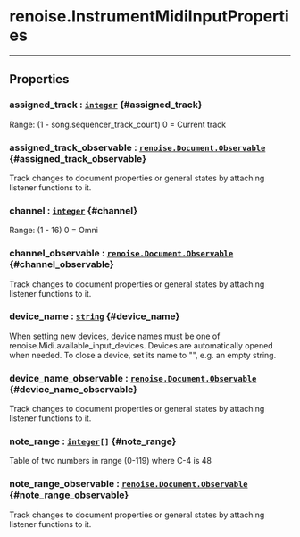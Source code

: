 # renoise.InstrumentMidiInputProperties  

---  
## Properties
### assigned_track : [`integer`](../../API/builtins/integer.md) {#assigned_track}
Range: (1 - song.sequencer_track_count) 0 = Current track

### assigned_track_observable : [`renoise.Document.Observable`](../../API/renoise/renoise.Document.Observable.md) {#assigned_track_observable}
Track changes to document properties or general states by attaching listener
functions to it.

### channel : [`integer`](../../API/builtins/integer.md) {#channel}
Range: (1 - 16) 0 = Omni

### channel_observable : [`renoise.Document.Observable`](../../API/renoise/renoise.Document.Observable.md) {#channel_observable}
Track changes to document properties or general states by attaching listener
functions to it.

### device_name : [`string`](../../API/builtins/string.md) {#device_name}
When setting new devices, device names must be one of
renoise.Midi.available_input_devices.
Devices are automatically opened when needed. To close a device, set its
name to "", e.g. an empty string.

### device_name_observable : [`renoise.Document.Observable`](../../API/renoise/renoise.Document.Observable.md) {#device_name_observable}
Track changes to document properties or general states by attaching listener
functions to it.

### note_range : [`integer`](../../API/builtins/integer.md)`[]` {#note_range}
Table of two numbers in range (0-119) where C-4 is 48

### note_range_observable : [`renoise.Document.Observable`](../../API/renoise/renoise.Document.Observable.md) {#note_range_observable}
Track changes to document properties or general states by attaching listener
functions to it.

  

